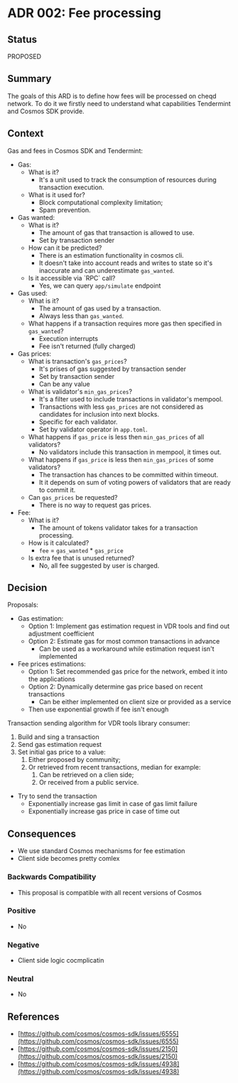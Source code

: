 # ADR 002: Fee processing

## Status

PROPOSED

## Summary

The goals of this ARD is to define how fees will be processed on cheqd network. To do it we firstly need to understand what capabilities Tendermint and Cosmos SDK provide.

## Context

Gas and fees in Cosmos SDK and Tendermint:

* Gas:
  * What is it?
    * It's a unit used to track the consumption of resources during transaction execution.
  * What is it used for?
    * Block computational complexity limitation;
    * Spam prevention.
* Gas wanted:
  * What is it?
    * The amount of gas that transaction is allowed to use.
    * Set by transaction sender
  * How can it be predicted?
    * There is an estimation functionality in cosmos cli.
    * It doesn't take into account reads and writes to state so it's inaccurate and can underestimate `gas_wanted`.
  * Is it accessible via \`RPC\` call?
    * Yes, we can query `app/simulate` endpoint
* Gas used:
  * What is it?
    * The amount of gas used by a transaction.
    * Always less than `gas_wanted`.
  * What happens if a transaction requires more gas then specified in `gas_wanted`?
    * Execution interrupts
    * Fee isn't returned \(fully charged\)
* Gas prices:
  * What is transaction's `gas_prices`?
    * It's prises of gas suggested by transaction sender
    * Set by transaction sender
    * Can be any value
  * What is validator's `min_gas_prices`?
    * It's a filter used to include transactions in validator's mempool.
    * Transactions with less `gas_prices` are not considered as candidates for inclusion into next blocks.
    * Specific for each validator.
    * Set by validator operator in `app.toml`.
  * What happens if `gas_price` is less then `min_gas_prices` of all validators?
    * No validators include this transaction in mempool, it times out.
  * What happens if `gas_price` is less then `min_gas_prices` of some validators?
    * The transaction has chances to be committed within timeout.
    * It it depends on sum of voting powers of validators that are ready to commit it.
  * Can `gas_prices` be requested?
    * There is no way to request gas prices.
* Fee:
  * What is it?
    * The amount of tokens validator takes for a transaction processing.
  * How is it calculated?
    * `fee` = `gas_wanted` \* `gas_price`
  * Is extra fee that is unused returned?
    * No, all fee suggested by user is charged.

## Decision

Proposals:

* Gas estimation:
  * Option 1: Implement gas estimation request in VDR tools and find out adjustment coefficient
  * Option 2: Estimate gas for most common transactions in advance
    * Can be used as a workaround while estimation request isn't implemented
* Fee prices estimations:
  * Option 1: Set recommended gas price for the network, embed it into the applications
  * Option 2: Dynamically determine gas price based on recent transactions
    * Can be either implemented on client size or provided as a service
  * Then use exponential growth if fee isn't enough

Transaction sending algorithm for VDR tools library consumer:

1. Build and sing a transaction
2. Send gas estimation request
3. Set initial gas price to a value:
   1. Either proposed by community;
   2. Or retrieved from recent transactions, median for example:
      1. Can be retrieved on a clien side;
      2. Or received from a public service.

* Try to send the transaction
  * Exponentially increase gas limit in case of gas limit failure
  * Exponentially increase gas price in case of time out

## Consequences

* We use standard Cosmos mechanisms for fee estimation
* Client side becomes pretty comlex

### Backwards Compatibility

* This proposal is compatible with all recent versions of Cosmos

### Positive

* No

### Negative

* Client side logic cocmplicatin

### Neutral

* No

## References

* [https://github.com/cosmos/cosmos-sdk/issues/6555](https://github.com/cosmos/cosmos-sdk/issues/6555)
* [https://github.com/cosmos/cosmos-sdk/issues/2150](https://github.com/cosmos/cosmos-sdk/issues/2150)
* [https://github.com/cosmos/cosmos-sdk/issues/4938](https://github.com/cosmos/cosmos-sdk/issues/4938)

